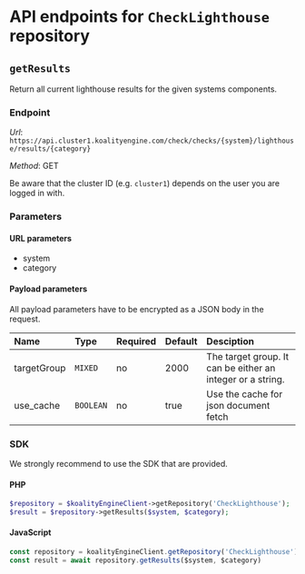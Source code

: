 # API endpoints for `CheckLighthouse` repository


## `getResults`

Return all current lighthouse results for the given systems components.

### Endpoint

*Url*: ```https://api.cluster1.koalityengine.com/check/checks/{system}/lighthouse/results/{category}```

*Method*: GET

Be aware that the cluster ID (e.g. `cluster1`) depends on the user you are logged in with.

### Parameters

#### URL parameters
 - system
 - category

#### Payload parameters

All payload parameters have to be encrypted as a JSON body in the request.

| Name                    | Type  | Required  | Default   | Desciption   |
|:----|:------|:----------|:-------------|:-------------|
| targetGroup  | `MIXED` |  no        | 2000  | The target group. It can be either an integer or a string.           |
| use_cache  | `BOOLEAN` |  no        | true  | Use the cache for json document fetch           |

### SDK

We strongly recommend to use the SDK that are provided.

#### PHP
```php
$repository = $koalityEngineClient->getRepository('CheckLighthouse');
$result = $repository->getResults($system, $category);
```

#### JavaScript

```javascript
const repository = koalityEngineClient.getRepository('CheckLighthouse')
const result = await repository.getResults($system, $category)
```

